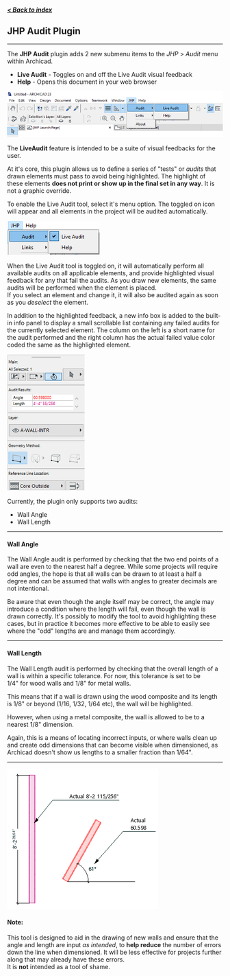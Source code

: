 ##### [< Back to index](index.md)

## JHP Audit Plugin
-----
The **JHP Audit** plugin adds 2 new submenu items to the _JHP_ > _Audit_ menu within Archicad.
- **Live Audit** - Toggles on and off the Live Audit visual feedback
- **Help** - Opens this document in your web browser

![auditmenu](images/auditmenu.png)

The **LiveAudit** feature is intended to be a suite of visual feedbacks for the user. 

At it's core, this plugin allows us to define a series of "tests" or _audits_ that drawn elements must pass to avoid being highlighted. The highlight of these elements **does not print or show up in the final set in any way**. It is not a graphic override.

To enable the Live Audit tool, select it's menu option. The toggled on icon will appear and all elements in the project will be audited automatically.

![liveaudittoggle](images/liveaudittoggle.png)

When the Live Audit tool is toggled on, it will automatically perform all available audits on all applicable elements, and provide highlighted visual feedback for any that fail the audits. As you draw new elements, the same audits will be performed when the element is placed.  
If you select an element and change it, it will also be audited again as soon as you _deselect_ the element.

In addition to the highlighted feedback, a new info box is added to the built-in info panel to display a small scrollable list containing any failed audits for the currently selected element. The column on the left is a short name for the audit performed and the right column has the actual failed value color coded the same as the highlighted element.

![feedbackinfobox](images/feedbackinfobox.png)

Currently, the plugin only supports two audits:
- Wall Angle
- Wall Length

---
#### Wall Angle

The Wall Angle audit is performed by checking that the two end points of a wall are even to the nearest half a degree. While some projects will require odd angles, the hope is that all walls can be drawn to at least a half a degree and can be assumed that walls with angles to greater decimals are not intentional.

Be aware that even though the angle itself may be correct, the angle may introduce a condition where the length will fail, even though the wall is drawn correctly. It's possibly to modify the tool to avoid highlighting these cases, but in practice it becomes more effective to be able to easily see where the "odd" lengths are and manage them accordingly.

----
#### Wall Length

The Wall Length audit is performed by checking that the overall length of a wall is within a specific tolerance. For now, this tolerance is set to be  
1/4" for wood walls and 1/8" for metal walls. 

This means that if a wall is drawn using the wood composite and its length is 1/8" or beyond (1/16, 1/32, 1/64 etc), the wall will be highlighted.

However, when using a metal composite, the wall is allowed to be to a nearest 1/8" dimension.

Again, this is a means of locating incorrect inputs, or where walls clean up and create odd dimensions that can become visible when dimensioned, as Archicad doesn't show us lengths to a smaller fraction than 1/64". 

----

![lengthanglecheckexample](images/lengthanglecheckexample.png) 

#### Note: 
This tool is designed to aid in the drawing of new walls and ensure that the angle and length are input _as intended_, to **help reduce** the number of errors down the line when dimensioned. It will be less effective for projects further along that may already have these errors.   
It is **not** intended as a tool of shame.